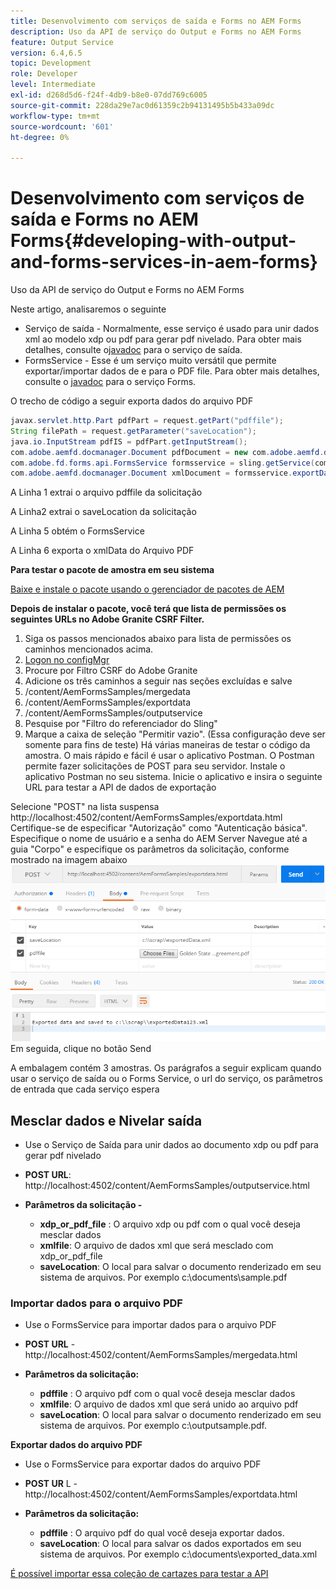 ```yaml
---
title: Desenvolvimento com serviços de saída e Forms no AEM Forms
description: Uso da API de serviço do Output e Forms no AEM Forms
feature: Output Service
version: 6.4,6.5
topic: Development
role: Developer
level: Intermediate
exl-id: d268d5d6-f24f-4db9-b8e0-07dd769c6005
source-git-commit: 228da29e7ac0d61359c2b94131495b5b433a09dc
workflow-type: tm+mt
source-wordcount: '601'
ht-degree: 0%

---
```


# Desenvolvimento com serviços de saída e Forms no AEM Forms{#developing-with-output-and-forms-services-in-aem-forms}

Uso da API de serviço do Output e Forms no AEM Forms

Neste artigo, analisaremos o seguinte

* Serviço de saída - Normalmente, esse serviço é usado para unir dados xml ao modelo xdp ou pdf para gerar pdf nivelado. Para obter mais detalhes, consulte o[javadoc](https://helpx.adobe.com/experience-manager/6-5/forms/javadocs/index.html?com/adobe/fd/output/api/OutputService.html) para o serviço de saída.
* FormsService - Esse é um serviço muito versátil que permite exportar/importar dados de e para o PDF file. Para obter mais detalhes, consulte o [javadoc](https://helpx.adobe.com/experience-manager/6-5/forms/javadocs/index.html?com/adobe/fd/forms/api/class-use/FormsService.html) para o serviço Forms.


O trecho de código a seguir exporta dados do arquivo PDF

```java
javax.servlet.http.Part pdfPart = request.getPart("pdffile");
String filePath = request.getParameter("saveLocation");
java.io.InputStream pdfIS = pdfPart.getInputStream();
com.adobe.aemfd.docmanager.Document pdfDocument = new com.adobe.aemfd.docmanager.Document(pdfIS);
com.adobe.fd.forms.api.FormsService formsservice = sling.getService(com.adobe.fd.forms.api.FormsService.class);
com.adobe.aemfd.docmanager.Document xmlDocument = formsservice.exportData(pdfDocument,com.adobe.fd.forms.api.DataFormat.Auto);
```

A Linha 1 extrai o arquivo pdffile da solicitação

A Linha2 extrai o saveLocation da solicitação

A Linha 5 obtém o FormsService

A Linha 6 exporta o xmlData do Arquivo PDF

**Para testar o pacote de amostra em seu sistema**

[Baixe e instale o pacote usando o gerenciador de pacotes de AEM](assets/outputandformsservice.zip)




**Depois de instalar o pacote, você terá que lista de permissões os seguintes URLs no Adobe Granite CSRF Filter.**

1. Siga os passos mencionados abaixo para lista de permissões os caminhos mencionados acima.
1. [Logon no configMgr](http://localhost:4502/system/console/configMgr)
1. Procure por Filtro CSRF do Adobe Granite
1. Adicione os três caminhos a seguir nas seções excluídas e salve
1. /content/AemFormsSamples/mergedata
1. /content/AemFormsSamples/exportdata
1. /content/AemFormsSamples/outputservice
1. Pesquise por &quot;Filtro do referenciador do Sling&quot;
1. Marque a caixa de seleção &quot;Permitir vazio&quot;. (Essa configuração deve ser somente para fins de teste) Há várias maneiras de testar o código da amostra. O mais rápido e fácil é usar o aplicativo Postman. O Postman permite fazer solicitações de POST para seu servidor. Instale o aplicativo Postman no seu sistema.
Inicie o aplicativo e insira o seguinte URL para testar a API de dados de exportação

Selecione &quot;POST&quot; na lista suspensa http://localhost:4502/content/AemFormsSamples/exportdata.html Certifique-se de especificar &quot;Autorização&quot; como &quot;Autenticação básica&quot;. Especifique o nome de usuário e a senha do AEM Server Navegue até a guia &quot;Corpo&quot; e especifique os parâmetros da solicitação, conforme mostrado na imagem abaixo
![exportar](assets/postexport.png)
Em seguida, clique no botão Send

A embalagem contém 3 amostras. Os parágrafos a seguir explicam quando usar o serviço de saída ou o Forms Service, o url do serviço, os parâmetros de entrada que cada serviço espera

## Mesclar dados e Nivelar saída

* Use o Serviço de Saída para unir dados ao documento xdp ou pdf para gerar pdf nivelado
* **POST URL**: http://localhost:4502/content/AemFormsSamples/outputservice.html
* **Parâmetros da solicitação -**

   * **xdp_or_pdf_file** : O arquivo xdp ou pdf com o qual você deseja mesclar dados
   * **xmlfile**: O arquivo de dados xml que será mesclado com xdp_or_pdf_file
   * **saveLocation**: O local para salvar o documento renderizado em seu sistema de arquivos. Por exemplo c:\\documents\\sample.pdf

### Importar dados para o arquivo PDF

* Use o FormsService para importar dados para o arquivo PDF
* **POST URL** - http://localhost:4502/content/AemFormsSamples/mergedata.html
* **Parâmetros da solicitação:**

   * **pdffile** : O arquivo pdf com o qual você deseja mesclar dados
   * **xmlfile**: O arquivo de dados xml que será unido ao arquivo pdf
   * **saveLocation**: O local para salvar o documento renderizado em seu sistema de arquivos. Por exemplo c:\\outputsample.pdf.

**Exportar dados do arquivo PDF**
* Use o FormsService para exportar dados do arquivo PDF
* **POST UR** L - http://localhost:4502/content/AemFormsSamples/exportdata.html
* **Parâmetros da solicitação:**

   * **pdffile** : O arquivo pdf do qual você deseja exportar dados.
   * **saveLocation**: O local para salvar os dados exportados em seu sistema de arquivos. Por exemplo c:\\documents\\exported_data.xml

[É possível importar essa coleção de cartazes para testar a API](assets/document-services-postman-collection.json)
